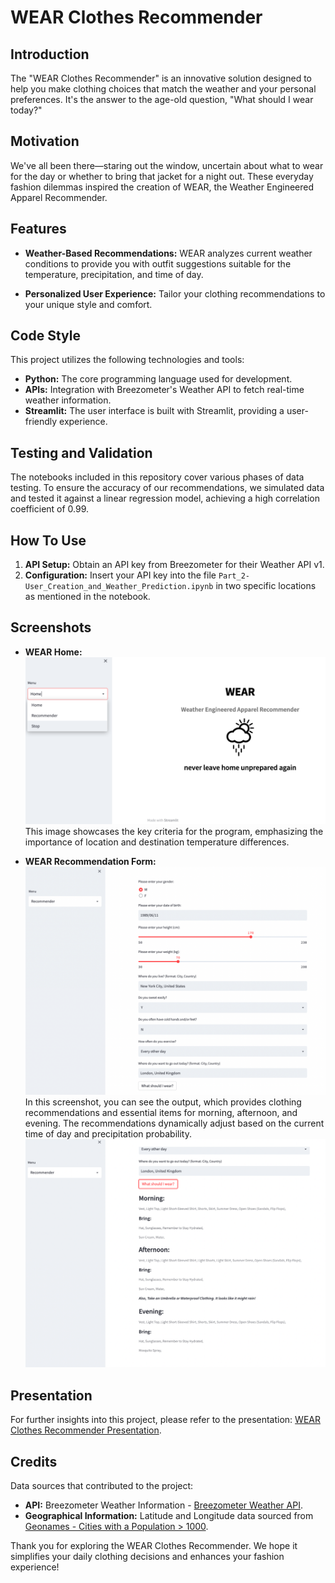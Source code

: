 # WEAR Clothes Recommender

## Introduction

The "WEAR Clothes Recommender" is an innovative solution designed to help you make clothing choices that match the weather and your personal preferences. It's the answer to the age-old question, "What should I wear today?"

## Motivation

We've all been there—staring out the window, uncertain about what to wear for the day or whether to bring that jacket for a night out. These everyday fashion dilemmas inspired the creation of WEAR, the Weather Engineered Apparel Recommender.

## Features

- **Weather-Based Recommendations:** WEAR analyzes current weather conditions to provide you with outfit suggestions suitable for the temperature, precipitation, and time of day.

- **Personalized User Experience:** Tailor your clothing recommendations to your unique style and comfort.

## Code Style

This project utilizes the following technologies and tools:

- **Python:** The core programming language used for development.
- **APIs:** Integration with Breezometer's Weather API to fetch real-time weather information.
- **Streamlit:** The user interface is built with Streamlit, providing a user-friendly experience.

## Testing and Validation

The notebooks included in this repository cover various phases of data testing. To ensure the accuracy of our recommendations, we simulated data and tested it against a linear regression model, achieving a high correlation coefficient of 0.99.

## How To Use

1. **API Setup:** Obtain an API key from Breezometer for their Weather API v1.
2. **Configuration:** Insert your API key into the file `Part_2-User_Creation_and_Weather_Prediction.ipynb` in two specific locations as mentioned in the notebook.

## Screenshots

- **WEAR Home:** 
![WEARhome](app/images/WEAR_home.png)
This image showcases the key criteria for the program, emphasizing the importance of location and destination temperature differences.

- **WEAR Recommendation Form:**
![WEARrecform](app/images/WEAR_recommender_form.png)
In this screenshot, you can see the output, which provides clothing recommendations and essential items for morning, afternoon, and evening. The recommendations dynamically adjust based on the current time of day and precipitation probability.
![WEARoutput](app/images/WEAR_recommender_output.png)

## Presentation

For further insights into this project, please refer to the presentation: [WEAR Clothes Recommender Presentation](https://docs.google.com/presentation/d/1VsOmPfjYNieaAgi7Opnb7KuJZAOU-Rn6O3HHH2YXI9o/edit#slide=id.g142a476bfa7_0_452).

## Credits

Data sources that contributed to the project:

- **API:** Breezometer Weather Information - [Breezometer Weather API](https://www.breezometer.com/products/weather-api).
- **Geographical Information:** Latitude and Longitude data sourced from [Geonames - Cities with a Population > 1000](https://public.opendatasoft.com/explore/dataset/geonames-all-cities-with-a-population-1000/information/?disjunctive.cou_name_en&sort=name).

Thank you for exploring the WEAR Clothes Recommender. We hope it simplifies your daily clothing decisions and enhances your fashion experience!
